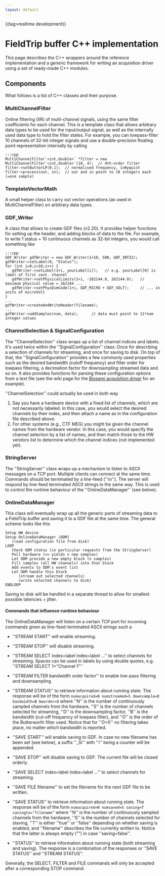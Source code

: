 ```yaml
---
layout: default
---
```


{{tag>realtime development}}

# FieldTrip buffer C++ implementation

This page describes the C++ wrappers around the reference implementation and a generic framework for writing an acquisition driver using a set of ready-made C++ modules.

## Components

What follows is a list of C++ classes and their purpose.

### MultiChannelFilter

Online filtering (IIR) of multi-channel signals, using the same filter coefficients for each channel.
This is a template class that allows arbitrary data types to be used for the input/output signal, as well
as the internally used data type to hold the filter states. For example, you can lowpass-filter 10 channels of 
32-bit integer signals and use a double-precision floating point representation internally by calling

	:::cpp
	MultiChannelFilter`<int,double>` *filter = new MultiChannelFilter`<int,double>`(10, 4);  // 4th-order filter
	filter->setButterLP(0.1);  // normalised frequency, 1=Nyquist
	filter->process(out, in);  // out and in point to 10 integers each (=one sample)


### TemplateVectorMath

A small helper class to carry out vector operations (as used in MultiChannelFilter) on arbitrary data types.

### GDF_Writer

A class that allows to create GDF files (v2.20). It provides helper functions for setting up the header,
and adding blocks of data to the file. For example, to write 1 status + 10 continuous channels as 32-bit
integers, you would call something like

	:::cpp
	GDF_Writer gdfWriter = new GDF_Writer(1+10, 500, GDF_INT32);
	gdfWriter->setLabel(0, "Status");
	for (int i=0;i<10;i++) {
	   gdfWriter->setLabel(1+i, yourLabel[i]);   // e.g. yourLabel[0] is label of first cont. channel
	   gdfWriter->setPhysicalLimits(1+i, -262144.0, 262144.0);   // maximum physical value = 262144 ...
	   gdfWriter->setPhysDimCode(1+i, GDF_MICRO + GDF_VOLT);     // ... in units of microVolt
	}
	...
	gdfWriter->createAndWriteHeader(filename);
	...
	gdfWriter->addSamples(num, data);      // data must point to 11*num integer values 


### ChannelSelection & SignalConfiguration

The ''ChannelSelection'' class wraps up a list of channel indices and labels. It's used twice within
the ''SignalConfiguration'' class: Once for describing a selection of channels for streaming, and once for saving
to disk. On top of that, the ''SignalConfiguration'' provides a few commonly used properties such as the desired
bandwidth (cutoff frequency) and filter order for lowpass filtering, a decimation factor for downsampling streamed
data and so on. It also provides functions for parsing these configuration options from a text file (see the
wiki page for the [Biosemi acquisition driver](/development/realtime/Biosemi) for an example).

''ChannelSelection'' could actually be used in both way
 1.  Say you have a hardware device with a fixed list of channels, which are not necessarily labeled. In this case, you would select the desired channels by their index, and then attach a name as in the configuration file described above.  
 2.  For other systems (e.g., CTF MEG) you might be given the channel names from the hardware vendor. In this case, you would specify the channel selection by a list of names, and then match those to the HW vendors list to determine which the channel indices (not implemented yet).

### StringServer

The ''StringServer'' class wraps up a mechanism to listen to ASCII messages on a TCP port. Multiple clients can connect
at the same time. Commands should be terminated by a line-feed (''\n''). The server will respond by line-feed terminated
ASCII strings in the same way. This is used to control the runtime behaviour of the ''OnlineDataManager'' (see below).

### OnlineDataManager

This class will eventually wrap up all the generic parts of streaming data to a FieldTrip buffer
and saving it to a GDF file at the same time. The general scheme looks like this

	
	Setup HW device
	Setup OnlineDataManager (ODM)
	   (read configuration file from disk)
	LOOP
	   Check ODM status (in particular requests from the StringServer)
	   Poll hardware (=> yields n new samples)
	   Let ODM provide a new empty block (n samples)
	   Fill samples (all HW channels) into that block
	   Add events to ODM's event list
	   Let ODM handle this block
	      (stream out selected channels)
	      (write selected channels to disk)
	ENDLOOP


Saving to disk will be handled in a separate thread to allow for smallest possible latencies + jitter.

#### Commands that influence runtime behaviour

The OnlineDataManager will listen on a certain TCP port for incoming commands given as line-feed-terminated ASCII strings such a


*  ''STREAM START'' will enable streaming.

*  ''STREAM STOP'' will disable streaming.

*  ''STREAM SELECT index=label index=label ...'' to select channels for streaming. Spaces can be used in labels by using double quotes, e.g. ''STREAM SELECT 1="Channel 1"''

*  ''STREAM FILTER bandwidth order factor'' to enable low-pass filtering and downsampling

*  ''STREAM STATUS'' to retrieve information about running state. The response will be of the form `numacquired=N numstreamed=S downsample=D bandwidth=B bworder=O` where ''N'' is the number of continuously sampled channels from the hardware, ''S'' is the number of channels selected for streaming, ''D'' is the downsampling factor, ''B'' is the bandwidth (cut-off frequency of lowpass filter), and ''O'' is the order of the Butterworth filter used. Notice that for ''O=0'' no filtering takes place, no matter which bandwidth is reported.

*  ''SAVE START'' will enable saving to GDF. In case no new filename has been set (see below), a suffix ''_Si'' with ''i'' being a counter will be appended.

*  ''SAVE STOP'' will disable saving to GDF. The current file will be closed orderly.

*  ''SAVE SELECT index=label index=label ...'' to select channels for streaming.

*  ''SAVE FILE filename'' to set the filename for the next GDF file to be written.

*  ''SAVE STATUS'' to retrieve information about running state. The response will be of the form `numacquired=N numsaved=S saving=T savingto="filename"` where ''N'' is the number of continuously sampled channels from the hardware, ''S'' is the number of channels selected for staving, ''T'' is either ''true'' or ''false'' depending on whether saving is enabled, and ''filename'' describes the file currently written to. Notice that the latter is always empty ("") in case ''saving=false''.

*  ''STATUS'' to retrieve information about running state (both streaming and saving). The response is a combination of the responses or ''SAVE STATUS'' and ''STREAM STATUS''.

Generally, the SELECT, FILTER and FILE commands will only be accepted after a corresponding STOP command.
